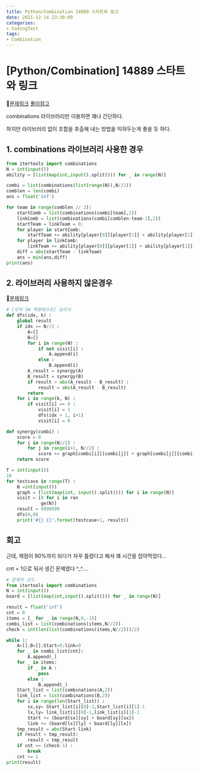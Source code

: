 ```yaml
---
title: Python/Combination 14889 스타트와 링크
date: 2021-12-14 23:30:09
categories:
- CodingTest
tags:
- Combination
---
```


# [Python/Combination] 14889 스타트와 링크

📌[문제링크](https://www.acmicpc.net/problem/14889) [풀이참고](https://wondytyahng.tistory.com/entry/%EB%B0%B1%EC%A4%80-14889-%EC%8A%A4%ED%83%80%ED%8A%B8%EC%99%80%EB%A7%81%ED%81%AC)



combinations 라이브러리만 이용하면 꽤나 간단하다.

하지만 라이브러리 없이 조합을 추출해 내는 방법을 익혀두는게 좋을 듯 하다.



## 1. combinations 라이브러리 사용한 경우

```python
from itertools import combinations
N = int(input())
ability = [list(map(int,input().split())) for _ in range(N)]

combi = list(combinations(list(range(N)),N//2))
comblen = len(combi)
ans = float('inf')

for team in range(comblen // 2):
    startComb = list(combinations(combi[team],2))
    linkComb = list(combinations(combi[comblen-team-1],2))
    startTeam = linkTeam = 0;
    for player in startComb:
        startTeam += ability[player[0]][player[1]] + ability[player[1]][player[0]] 
    for player in linkComb:
        linkTeam += ability[player[0]][player[1]] + ability[player[1]][player[0]]
    diff = abs(startTeam - linkTeam)
    ans = min(ans,diff)
print(ans)
```



## 2. 라이브러리 사용하지 않은경우

📌[문제링크](https://swexpertacademy.com/main/code/problem/problemDetail.do)

```python
# [모의 SW 역량테스트] 요리사
def dfs(idx, k) :
    global result
    if idx == N//2 :
        A=[]
        B=[]
        for i in range(N) :
            if not visit[i] :
                A.append(i)
            else :
                B.append(i)
        A_result = synergy(A)
        B_result = synergy(B)
        if result > abs(A_result - B_result) :
            result = abs(A_result - B_result) 
        return
    for i in range(k, N) :
        if visit[i] == 0 :
            visit[i] = 1
            dfs(idx + 1, i+1)
            visit[i] = 0

def synergy(combi) :
    score = 0
    for i in range(N//2) :
        for j in range(i+1, N//2) :
            score += graph[combi[i]][combi[j]] + graph[combi[j]][combi[i]]
    return score

T = int(input())
10
for testcase in range(T) :
    N =int(input())
    graph = [list(map(int, input().split())) for i in range(N)]
    visit = [0 for i in ran
             ge(N)]
    result = 9999999
    dfs(0,0)
    print('#{} {}'.format(testcase+1, result))

```



## 회고

근데, 채점이 90%까지 되다가 자꾸 틀렸다고 해서 꽤 시간을 잡아먹었다... 

cnt = 1으로 둬서 생긴 문제였다 ^_^....

```python
# 문제의 코드
from itertools import combinations
N = int(input())
board = [list(map(int,input().split())) for _ in range(N)]

result = float('inf')
cnt = 0
items = [_ for _ in range(N,0,-1)]
combi_list = list(combinations(items,N//2))
check = int(len(list(combinations(items,N//2)))/2)

while 1:
    A=[];B=[];Start=0;link=0
    for _ in combi_list[cnt]:
        A.append(_)
    for _ in items:
        if _ in A :
            pass
        else :
            B.append(_)
    Start_list = list(combinations(A,2))
    link_list = list(combinations(B,2))
    for i in range(len(Start_list)) :
        sx,sy= Start_list[i][0]-1,Start_list[i][1]-1
        lx,ly= link_list[i][0]-1,link_list[i][1]-1
        Start += (board[sx][sy] + board[sy][sx])
        link += (board[lx][ly] + board[ly][lx])
    tmp_result = abs(Start-link)
    if result > tmp_result:
        result = tmp_result
    if cnt == (check-1) :
        break
    cnt += 1
print(result)

```



## 

